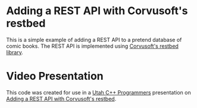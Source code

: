 # Adding a REST API with Corvusoft's restbed

This is a simple example of adding a REST API to a pretend database
of comic books.  The REST API is implemented using [Corvusoft's restbed library](https://github.com/corvusoft/restbed).

# Video Presentation

This code was created for use in a [Utah C++ Programmers](https://www.meetup.com/utah-cpp-programmers/) presentation on [Adding a REST API with Corvusoft's restbed](https://www.youtube.com/watch?v=qpDBXakSXk4).
